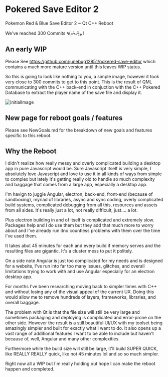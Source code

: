 # Pokered Save Editor 2
Pokemon Red & Blue Save Editor 2 ~ Qt C++ Reboot

We've reached 300 Commits ٩(๑˃̵ᴗ˂̵)و !

## An early WIP

Please See https://github.com/junebug12851/pokered-save-editor which contains a much more mature version 
until this leaves WIP status.

So this is going to look like nothing to you, a simple image, however it took very close to 300 commits to get to this point. This is the result of QML communicating with the C++ back-end in conjuction with the C++ Pokered Database to extract the player name of the save file and display it.

![initialImage](https://i.imgur.com/LB7LDxr.png)

## New page for reboot goals / features

Please see NewGoals.md for the breakdown of new goals and features specific to 
this reboot.

## Why the Reboot

I didn't realize how really messy and overly complicated building a desktop app in pure Javascript
would be. Sure Javascript itself is very simple, I absolutely love Javascript and love to use it
in all kinds of ways from simple to complex but lately it's getting really old to handle so much complexity
and baggage that comes from a large app, especially a desktop app.

I'm havign to juggle Angular, electron, back-end, front-end (because of sandboxing), myriad of
libraries, async and sync coding, overly complicated build systems, complicated debugging from all
this, resources and assets from all sides. It's really just a lot, not really difficult, just.... 
a lot.

Plus electron building in and of itself is complicated and extremely slow. Packages help and
I do use them but they add that much more to worry about and I've already run itno countless problems
with them over the time I've used them.

It takes abut 45 minutes for each and every build if memory serves and the resulting files are gigantic.
It's a cluster mess to put it politely.

On a side note Angular is just too complicated for my needs and is designed for a website, I've run into
far too many issues, glitches, and overall limitations trying to work with and use Angular especially
for an electron desktop app.

For months I've been researching moving back to simpler times with C++ and without losing any of the 
visual appeal of the current UX. Doing this would allow me to remove hundreds of layers, frameworks,
libraries, and overall baggage.

The problem with Qt is that the file size will still be very large and sometimes packaging and deploying
is complicated and error-prone on the other side. However the result is a still beautiful UI/UX with
my toolset being amazingly simpler and built for exactly what I want to do. It also opens up a vast
range of additional features I want to be able to include but haven't because of, well, Angular and
many other complexities.

Furthermore while the build size will still be large, it'll build SUPER QUICK, like REALLY REALLY quick,
like not 45 minutes lol and so so much simpler.

Right now all a WIP but I'm really holding out hope I can make the reboot happen and completed.

